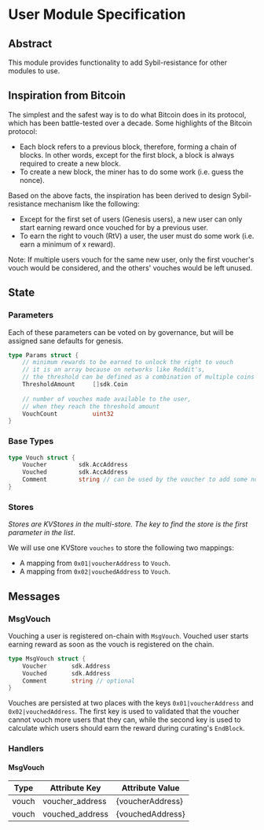 # User Module Specification

## Abstract

This module provides functionality to add Sybil-resistance for other modules to use.

## Inspiration from Bitcoin

The simplest and the safest way is to do what Bitcoin does in its protocol, which has been battle-tested over a decade. Some highlights of the Bitcoin protocol:

- Each block refers to a previous block, therefore, forming a chain of blocks. In other words, except for the first block, a block is always required to create a new block.
- To create a new block, the miner has to do some work (i.e. guess the nonce).

Based on the above facts, the inspiration has been derived to design Sybil-resistance mechanism like the following:

- Except for the first set of users (Genesis users), a new user can only start earning reward once vouched for by a previous user.
- To earn the right to vouch (RtV) a user, the user must do some work (i.e. earn a minimum of x reward).

Note: If multiple users vouch for the same new user, only the first voucher's vouch would be considered, and the others' vouches would be left unused.

## State

### Parameters

Each of these parameters can be voted on by governance, but will be assigned sane defaults for genesis.

```go
type Params struct {
    // minimum rewards to be earned to unlock the right to vouch
    // it is an array because on networks like Reddit's,
    // the threshold can be defined as a combination of multiple coins
    ThresholdAmount     []sdk.Coin
    
    // number of vouches made available to the user,
    // when they reach the threshold amount
    VouchCount          uint32
}
```

### Base Types

```go
type Vouch struct {
	Voucher         sdk.AccAddress
    Vouched         sdk.AccAddress
    Comment         string // can be used by the voucher to add some notes
}
```

### Stores

_Stores are KVStores in the multi-store. The key to find the store is the first parameter in the list_.

We will use one KVStore `vouches` to store the following two mappings:

- A mapping from `0x01|voucherAddress` to `Vouch`.
- A mapping from `0x02|vouchedAddress` to `Vouch`.

## Messages

### MsgVouch

Vouching a user is registered on-chain with `MsgVouch`. Vouched user starts earning reward as soon as the vouch is registered on the chain.

```go
type MsgVouch struct {
	Voucher       sdk.Address
	Vouched       sdk.Address
	Comment       string // optional
}
```

Vouches are persisted at two places with the keys `0x01|voucherAddress` and `0x02|vouchedAddress`. The first key is used to validated that the voucher cannot vouch more users that they can, while the second key is used to calculate which users should earn the reward during curating's `EndBlock`.

### Handlers

#### MsgVouch

| Type  | Attribute Key   | Attribute Value  |
| ----- | --------------- | ---------------- |
| vouch | voucher_address | {voucherAddress} |
| vouch | vouched_address | {vouchedAddress} |
